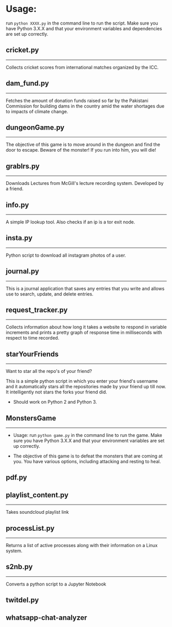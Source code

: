 Usage: 
========================
run `python XXXX.py` in the command line to run the script. Make sure you have Python 3.X.X and that your environment variables and dependencies are set up correctly.

## cricket.py

***

Collects cricket scores from international matches organized by the ICC. 

## dam_fund.py

***

Fetches the amount of donation funds raised so far by the Pakistani Commission for building dams in the country amid the water shortages due to impacts of climate change.

## dungeonGame.py

***

The objective of this game is to move around in the dungeon and find the door to escape. Beware of the monster! If you run into him, you will die!

## grablrs.py

***

Downloads Lectures from McGill's lecture recording system. Developed by a friend.

## info.py

***

A simple IP lookup tool. Also checks if an ip is a tor exit node.

## insta.py

***

Python script to download all instagram photos of a user.

## journal.py

***

This is a journal application that saves any entries that you write and allows use to search, update, and delete entries.


## request_tracker.py

***

Collects information about how long it takes a website to respond in variable increments and prints a pretty graph of response time in milliseconds with respect to time recorded.

## starYourFriends

***

Want to star all the repo's of your friend?

This is a simple python script in which you enter your friend's username and it automatically stars all the repositories made by your friend up till now. It intelligently not stars the forks your friend did.

- Should work on Python 2 and Python 3.

## MonstersGame

***

- Usage: run `python game.py` in the command line to run the game. Make sure you have Python 3.X.X and that your environment variables are set up correctly.

- The objective of this game is to defeat the monsters that are coming at you. You have various options, including attacking and resting to heal.

## pdf.py


## playlist_content.py

***

Takes soundcloud playlist link 

## processList.py

***

Returns a list of active processes along with their information on a Linux system.

## s2nb.py

***

Converts a python script to a Jupyter Notebook

## twitdel.py


## whatsapp-chat-analyzer
